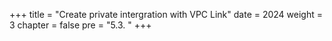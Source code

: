 +++
title = "Create private intergration with VPC Link"
date = 2024
weight = 3
chapter = false
pre = "5.3. "
+++